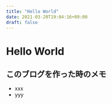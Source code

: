 ```yaml
---
title: "Hello World"
date: 2021-03-20T19:04:16+09:00
draft: false
---
```

# Hello World

## このブログを作った時のメモ

- xxx
- yyy
